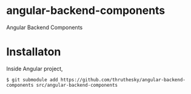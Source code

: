 # angular-backend-components
Angular Backend Components


# Installaton

Inside Angular project,

````
$ git submodule add https://github.com/thruthesky/angular-backend-components src/angular-backend-components
````

